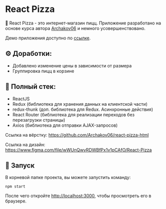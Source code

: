 # React Pizza

:pizza: React Pizza - это интернет-магазин пицц.
Приложение разработано на основе курса автора [Archakov06](https://github.com/Archakov06) и немного усовершенствовано.

Демо приложения доступно по [ссылке](https://hk-time-react-pizzas.herokuapp.com/).

## :gear: Доработки:
  - Добавлено изменение цены в зависимости от размера
  - Группировка пицц в корзине

## :memo: Полный стек:
 - ReactJS
 - Redux (библиотека для хранения данных на клиентской части)
 - redux-thunk (доп. библиотека для Redux. Асинхронные действия)
 - React Router (библиотека для реализации переходов без перезагрузки страницы)
 - Axios (библиотека для отправки AJAX-запросов)

Ссылка на вёрстку: https://github.com/Archakov06/react-pizza-html

Ссылка на дизайн: https://www.figma.com/file/wWUnQwvRDWBfPx1v1pCAfO/React-Pizza

## :rocket: Запуск
В корневой папке проекта, вы можете запустить команду:

`npm start`

После чего откройте [http://localhost:3000](http://localhost:3000), чтобы просмотреть его в браузере.
